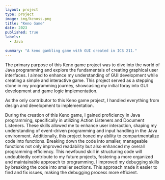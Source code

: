 ```yaml
---
layout: project
type: project
image: img/kenoss.png
title: "Keno Game"
date: 2023
published: true
labels:
  - Java
    
summary: "A keno gambling game with GUI created in ICS 211."
---
```


The primary purpose of this Keno game project was to dive into the world of Java programming and explore the fundamentals of creating graphical user interfaces. I aimed to enhance my understanding of GUI development while creating a simple and interactive game. This project served as a stepping stone in my programming journey, showcasing my initial foray into GUI development and game logic implementation.

As the only contributor to this Keno game project, I handled everything from design and development to implementation.

During the creation of this Keno game, I gained proficiency in Java programming, specifically in utilizing Action Listeners and Document Listeners. These skills allowed me to enhance user interaction, shaping my understanding of event-driven programming and input handling in the Java environment. Additionally, this project honed my ability to compartmentalize code into functions. Breaking down the code into smaller, manageable functions not only improved readability but also enhanced my overall programming efficiency. This newfound skill in structuring code will undoubtedly contribute to my future projects, fostering a more organized and maintainable approach to programming. I improved my debugging skills by breaking the code into smaller sections. This approach made it easier to find and fix issues, making the debugging process more efficient. 

